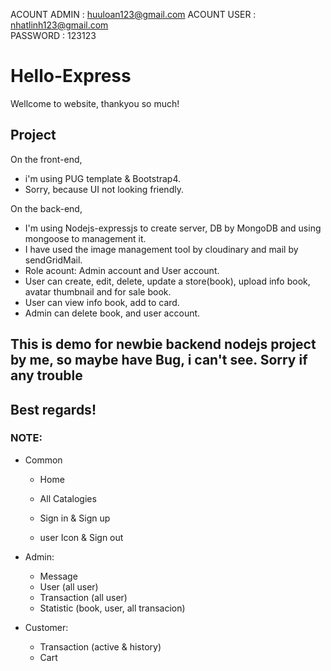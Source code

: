 ACOUNT ADMIN : huuloan123@gmail.com
ACOUNT USER : 	nhatlinh123@gmail.com		
PASSWORD :	123123

# Hello-Express

Wellcome to website, thankyou so much!


## Project

On the front-end,

- i'm using PUG template & Bootstrap4.
- Sorry, because UI not looking friendly.

On the back-end,

- I'm using Nodejs-expressjs to create server, DB by MongoDB and using mongoose to management it.
- I have used the image management tool by cloudinary and mail by sendGridMail.
- Role acount: Admin account and User account.
- User can create, edit, delete, update a store(book), upload info book, avatar thumbnail and for sale book.
- User can view info book, add to card. 
- Admin can delete book, and user account.

## This is demo for newbie backend nodejs project by me, so maybe have Bug, i can't see. Sorry if any trouble
## Best regards!


### NOTE:
- Common
    + Home
    + All Catalogies

    + Sign in & Sign up
    + user Icon & Sign out

- Admin:
    + Message
    + User (all user)
    + Transaction (all user)
    + Statistic (book, user, all transacion)

- Customer:
    + Transaction (active & history)
    + Cart
